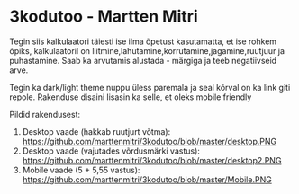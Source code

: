 # 3kodutoo - Martten Mitri

Tegin siis kalkulaatori täiesti ise ilma õpetust kasutamatta, et ise rohkem õpiks, kalkulaatoril on liitmine,lahutamine,korrutamine,jagamine,ruutjuur ja puhastamine. Saab ka arvutamis alustada - märgiga ja teeb negatiivseid arve.

Tegin ka dark/light theme nuppu üless paremala ja seal kõrval on ka link giti repole. 
Rakenduse disaini lisasin ka selle, et oleks mobile friendly

Pildid rakendusest:

1. Desktop vaade (hakkab ruutjurt võtma): https://github.com/marttenmitri/3kodutoo/blob/master/desktop.PNG
2. Desktop vaade (vajutades võrdusmärki vastus): https://github.com/marttenmitri/3kodutoo/blob/master/desktop2.PNG
3. Mobile vaade (5 + 5,55 vastus): https://github.com/marttenmitri/3kodutoo/blob/master/Mobile.PNG
